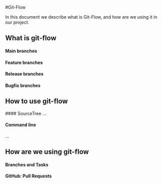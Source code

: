 #Git-Flow

In this document we describe what is Git-Flow, and how are we using it in our project.

## What is git-flow

#### Main branches

#### Feature branches

#### Release branches

#### Bugfix branches


## How to use git-flow

#### SourceTree
...

#### Command line
...

## How are we using git-flow

#### Branches and Tasks

#### GitHub: Pull Requests
